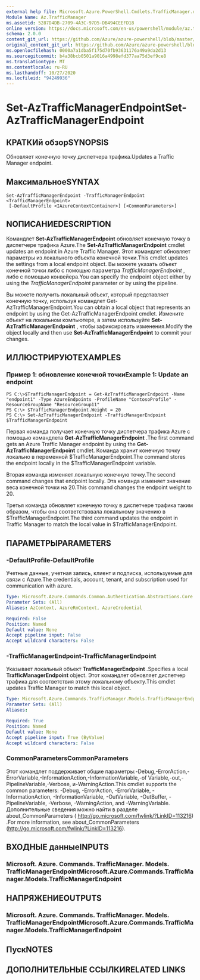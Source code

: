 ```yaml
---
external help file: Microsoft.Azure.PowerShell.Cmdlets.TrafficManager.dll-Help.xml
Module Name: Az.TrafficManager
ms.assetid: 5287D4DB-2709-4A3C-97D5-DB494CEEFD18
online version: https://docs.microsoft.com/en-us/powershell/module/az.trafficmanager/set-aztrafficmanagerendpoint
schema: 2.0.0
content_git_url: https://github.com/Azure/azure-powershell/blob/master/src/TrafficManager/TrafficManager/help/Set-AzTrafficManagerEndpoint.md
original_content_git_url: https://github.com/Azure/azure-powershell/blob/master/src/TrafficManager/TrafficManager/help/Set-AzTrafficManagerEndpoint.md
ms.openlocfilehash: 0000a7a1dba5f175d70fb93631176a49a9da2d13
ms.sourcegitcommit: b4a38bcb0501a9016a4998efd377aa75d3ef9ce8
ms.translationtype: MT
ms.contentlocale: ru-RU
ms.lasthandoff: 10/27/2020
ms.locfileid: "94249936"
---
```

# <span data-ttu-id="cbd88-101">Set-AzTrafficManagerEndpoint</span><span class="sxs-lookup"><span data-stu-id="cbd88-101">Set-AzTrafficManagerEndpoint</span></span>

## <span data-ttu-id="cbd88-102">КРАТКИй обзор</span><span class="sxs-lookup"><span data-stu-id="cbd88-102">SYNOPSIS</span></span>
<span data-ttu-id="cbd88-103">Обновляет конечную точку диспетчера трафика.</span><span class="sxs-lookup"><span data-stu-id="cbd88-103">Updates a Traffic Manager endpoint.</span></span>

## <span data-ttu-id="cbd88-104">Максимальное</span><span class="sxs-lookup"><span data-stu-id="cbd88-104">SYNTAX</span></span>

```
Set-AzTrafficManagerEndpoint -TrafficManagerEndpoint <TrafficManagerEndpoint>
 [-DefaultProfile <IAzureContextContainer>] [<CommonParameters>]
```

## <span data-ttu-id="cbd88-105">NОПИСАНИЕ</span><span class="sxs-lookup"><span data-stu-id="cbd88-105">DESCRIPTION</span></span>
<span data-ttu-id="cbd88-106">Командлет **Set-AzTrafficManagerEndpoint** обновляет конечную точку в диспетчере трафика Azure.</span><span class="sxs-lookup"><span data-stu-id="cbd88-106">The **Set-AzTrafficManagerEndpoint** cmdlet updates an endpoint in Azure Traffic Manager.</span></span>
<span data-ttu-id="cbd88-107">Этот командлет обновляет параметры из локального объекта конечной точки.</span><span class="sxs-lookup"><span data-stu-id="cbd88-107">This cmdlet updates the settings from a local endpoint object.</span></span>
<span data-ttu-id="cbd88-108">Вы можете указать объект конечной точки либо с помощью параметра *TrafficManagerEndpoint* , либо с помощью конвейера.</span><span class="sxs-lookup"><span data-stu-id="cbd88-108">You can specify the endpoint object either by using the *TrafficManagerEndpoint* parameter or by using the pipeline.</span></span>

<span data-ttu-id="cbd88-109">Вы можете получить локальный объект, который представляет конечную точку, используя командлет Get-AzTrafficManagerEndpoint.</span><span class="sxs-lookup"><span data-stu-id="cbd88-109">You can obtain a local object that represents an endpoint by using the Get-AzTrafficManagerEndpoint cmdlet.</span></span>
<span data-ttu-id="cbd88-110">Измените объект на локальном компьютере, а затем используйте **Set-AzTrafficManagerEndpoint** , чтобы зафиксировать изменения.</span><span class="sxs-lookup"><span data-stu-id="cbd88-110">Modify the object locally and then use **Set-AzTrafficManagerEndpoint** to commit your changes.</span></span>

## <span data-ttu-id="cbd88-111">ИЛЛЮСТРИРУЮТ</span><span class="sxs-lookup"><span data-stu-id="cbd88-111">EXAMPLES</span></span>

### <span data-ttu-id="cbd88-112">Пример 1: обновление конечной точки</span><span class="sxs-lookup"><span data-stu-id="cbd88-112">Example 1: Update an endpoint</span></span>
```
PS C:\>$TrafficManagerEndpoint = Get-AzTrafficManagerEndpoint -Name "endpoint1" -Type AzureEndpoints -ProfileName "ContosoProfile" -ResourceGroupName "ResourceGroup11"
PS C:\> $TrafficManagerEndpoint.Weight = 20
PS C:\> Set-AzTrafficManagerEndpoint -TrafficManagerEndpoint $TrafficManagerEndpoint
```

<span data-ttu-id="cbd88-113">Первая команда получает конечную точку диспетчера трафика Azure с помощью командлета **Get-AzTrafficManagerEndpoint** .</span><span class="sxs-lookup"><span data-stu-id="cbd88-113">The first command gets an Azure Traffic Manager endpoint by using the **Get-AzTrafficManagerEndpoint** cmdlet.</span></span>
<span data-ttu-id="cbd88-114">Команда хранит конечную точку локально в переменной $TrafficManagerEndpoint.</span><span class="sxs-lookup"><span data-stu-id="cbd88-114">The command stores the endpoint locally in the $TrafficManagerEndpoint variable.</span></span>

<span data-ttu-id="cbd88-115">Вторая команда изменяет локальную конечную точку.</span><span class="sxs-lookup"><span data-stu-id="cbd88-115">The second command changes that endpoint locally.</span></span>
<span data-ttu-id="cbd88-116">Эта команда изменяет значение веса конечной точки на 20.</span><span class="sxs-lookup"><span data-stu-id="cbd88-116">This command changes the endpoint weight to 20.</span></span>

<span data-ttu-id="cbd88-117">Третья команда обновляет конечную точку в диспетчере трафика таким образом, чтобы она соответствовала локальному значению в $TrafficManagerEndpoint.</span><span class="sxs-lookup"><span data-stu-id="cbd88-117">The third command updates the endpoint in Traffic Manager to match the local value in $TrafficManagerEndpoint.</span></span>

## <span data-ttu-id="cbd88-118">ПАРАМЕТРЫ</span><span class="sxs-lookup"><span data-stu-id="cbd88-118">PARAMETERS</span></span>

### <span data-ttu-id="cbd88-119">-DefaultProfile</span><span class="sxs-lookup"><span data-stu-id="cbd88-119">-DefaultProfile</span></span>
<span data-ttu-id="cbd88-120">Учетные данные, учетная запись, клиент и подписка, используемые для связи с Azure.</span><span class="sxs-lookup"><span data-stu-id="cbd88-120">The credentials, account, tenant, and subscription used for communication with azure.</span></span>

```yaml
Type: Microsoft.Azure.Commands.Common.Authentication.Abstractions.Core.IAzureContextContainer
Parameter Sets: (All)
Aliases: AzContext, AzureRmContext, AzureCredential

Required: False
Position: Named
Default value: None
Accept pipeline input: False
Accept wildcard characters: False
```

### <span data-ttu-id="cbd88-121">-TrafficManagerEndpoint</span><span class="sxs-lookup"><span data-stu-id="cbd88-121">-TrafficManagerEndpoint</span></span>
<span data-ttu-id="cbd88-122">Указывает локальный объект **TrafficManagerEndpoint** .</span><span class="sxs-lookup"><span data-stu-id="cbd88-122">Specifies a local **TrafficManagerEndpoint** object.</span></span>
<span data-ttu-id="cbd88-123">Этот командлет обновляет диспетчер трафика для соответствия этому локальному объекту.</span><span class="sxs-lookup"><span data-stu-id="cbd88-123">This cmdlet updates Traffic Manager to match this local object.</span></span>

```yaml
Type: Microsoft.Azure.Commands.TrafficManager.Models.TrafficManagerEndpoint
Parameter Sets: (All)
Aliases:

Required: True
Position: Named
Default value: None
Accept pipeline input: True (ByValue)
Accept wildcard characters: False
```

### <span data-ttu-id="cbd88-124">CommonParameters</span><span class="sxs-lookup"><span data-stu-id="cbd88-124">CommonParameters</span></span>
<span data-ttu-id="cbd88-125">Этот командлет поддерживает общие параметры:-Debug,-ErrorAction,-ErrorVariable,-InformationAction,-InformationVariable,-of Variable,-out,-PipelineVariable,-Verbose, и-WarningAction.</span><span class="sxs-lookup"><span data-stu-id="cbd88-125">This cmdlet supports the common parameters: -Debug, -ErrorAction, -ErrorVariable, -InformationAction, -InformationVariable, -OutVariable, -OutBuffer, -PipelineVariable, -Verbose, -WarningAction, and -WarningVariable.</span></span> <span data-ttu-id="cbd88-126">Дополнительные сведения можно найти в разделе about_CommonParameters ( http://go.microsoft.com/fwlink/?LinkID=113216) .</span><span class="sxs-lookup"><span data-stu-id="cbd88-126">For more information, see about_CommonParameters (http://go.microsoft.com/fwlink/?LinkID=113216).</span></span>

## <span data-ttu-id="cbd88-127">ВХОДНЫЕ данные</span><span class="sxs-lookup"><span data-stu-id="cbd88-127">INPUTS</span></span>

### <span data-ttu-id="cbd88-128">Microsoft. Azure. Commands. TrafficManager. Models. TrafficManagerEndpoint</span><span class="sxs-lookup"><span data-stu-id="cbd88-128">Microsoft.Azure.Commands.TrafficManager.Models.TrafficManagerEndpoint</span></span>

## <span data-ttu-id="cbd88-129">НАПРЯЖЕНИЕ</span><span class="sxs-lookup"><span data-stu-id="cbd88-129">OUTPUTS</span></span>

### <span data-ttu-id="cbd88-130">Microsoft. Azure. Commands. TrafficManager. Models. TrafficManagerEndpoint</span><span class="sxs-lookup"><span data-stu-id="cbd88-130">Microsoft.Azure.Commands.TrafficManager.Models.TrafficManagerEndpoint</span></span>

## <span data-ttu-id="cbd88-131">Пуск</span><span class="sxs-lookup"><span data-stu-id="cbd88-131">NOTES</span></span>

## <span data-ttu-id="cbd88-132">ДОПОЛНИТЕЛЬНЫЕ ССЫЛКИ</span><span class="sxs-lookup"><span data-stu-id="cbd88-132">RELATED LINKS</span></span>
